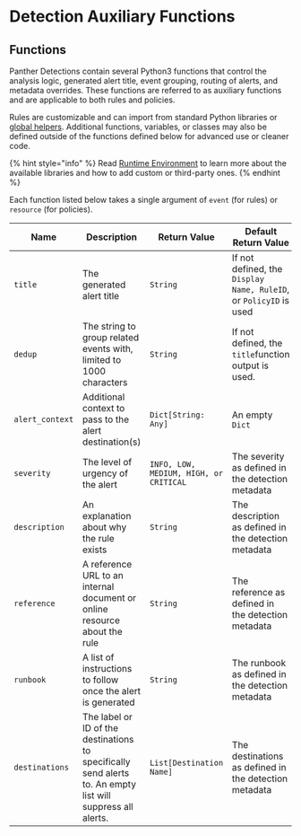 # Detection Auxiliary Functions

## Functions

Panther Detections contain several Python3 functions that control the analysis logic, generated alert title, event grouping, routing of alerts, and metadata overrides. These functions are referred to as auxiliary functions and are applicable to both rules and policies.

Rules are customizable and can import from standard Python libraries or [global helpers](globals.md). Additional functions, variables, or classes may also be defined outside of the functions defined below for advanced use or cleaner code.

{% hint style="info" %}
Read [Runtime Environment](run-time.md) to learn more about the available libraries and how to add custom or third-party ones.&#x20;
{% endhint %}

Each function listed below takes a single argument of `event` (for rules) or `resource` (for policies).

| Name            | Description                                                                                                 | Return Value                           | Default Return Value                                              |
| --------------- | ----------------------------------------------------------------------------------------------------------- | -------------------------------------- | ----------------------------------------------------------------- |
| `title`         | The generated alert title                                                                                   | `String`                               | If not defined, the `Display Name, RuleID`, or `PolicyID` is used |
| `dedup`         | The string to group related events with, limited to 1000 characters                                         | `String`                               | If not defined, the `title`function output is used.               |
| `alert_context` | Additional context to pass to the alert destination(s)                                                      | `Dict[String: Any]`                    | An empty `Dict`                                                   |
| `severity`      | The level of urgency of the alert                                                                           | `INFO, LOW, MEDIUM, HIGH, or CRITICAL` | The severity as defined in the detection metadata                 |
| `description`   | An explanation about why the rule exists                                                                    | `String`                               | The description as defined in the detection metadata              |
| `reference`     | A reference URL to an internal document or online resource about the rule                                   | `String`                               | The reference as defined in the detection metadata                |
| `runbook`       | A list of instructions to follow once the alert is generated                                                | `String`                               | The runbook as defined in the detection metadata                  |
| `destinations`  | The label or ID of the destinations to specifically send alerts to. An empty list will suppress all alerts. | `List[Destination Name]`               | The destinations as defined in the detection metadata             |

##
